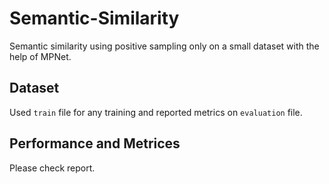 # Semantic-Similarity
Semantic similarity using positive sampling only on a small dataset with the help of MPNet.

## Dataset
Used `train` file for any training and reported metrics on `evaluation` file.

## Performance and Metrices
Please check report.
